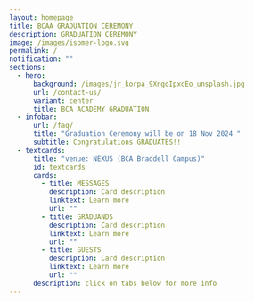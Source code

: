 ```yaml
---
layout: homepage
title: BCAA GRADUATION CEREMONY
description: GRADUATION CEREMONY
image: /images/isomer-logo.svg
permalink: /
notification: ""
sections:
  - hero:
      background: /images/jr_korpa_9XngoIpxcEo_unsplash.jpg
      url: /contact-us/
      variant: center
      title: BCA ACADEMY GRADUATION
  - infobar:
      url: /faq/
      title: "Graduation Ceremony will be on 18 Nov 2024 "
      subtitle: Congratulations GRADUATES!!
  - textcards:
      title: "venue: NEXUS (BCA Braddell Campus)"
      id: textcards
      cards:
        - title: MESSAGES
          description: Card description
          linktext: Learn more
          url: ""
        - title: GRADUANDS
          description: Card description
          linktext: Learn more
          url: ""
        - title: GUESTS
          description: Card description
          linktext: Learn more
          url: ""
      description: click on tabs below for more info
---
```

